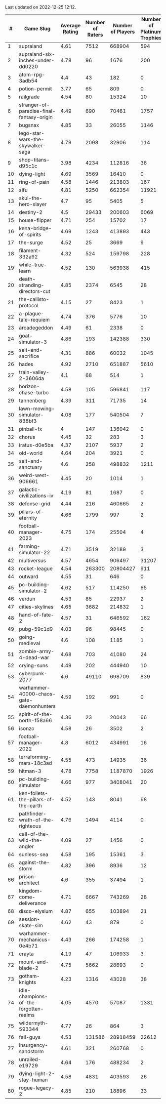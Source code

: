 Last updated on 2022-12-25 12:12.


|#|Game Slug|Average Rating|Number of Raters|Number of Players|Number of Platinum Trophies|Max Rarity (%)|
|---|---|---|---|---|---|---|
|1|supraland|4.61|7512|668904|594|99|
|2|supraland-six-inches-under-dd0220|4.78|96|1676|200|99|
|3|atom-rpg-3adb54|4.4|43|182|0|98|
|4|potion-permit|3.77|65|809|0|98|
|5|railgrade|4.54|80|15324|10|98|
|6|stranger-of-paradise-final-fantasy-origin|4.49|690|70461|1757|98|
|7|bugsnax|4.85|33|26055|1146|97|
|8|lego-star-wars-the-skywalker-saga|4.79|2098|32906|114|97|
|9|shop-titans-d95c1c|3.98|4234|112816|36|97|
|10|dying-light|4.69|3569|16410|0|96|
|11|ring-of-pain|4.58|1446|213803|167|96|
|12|sifu|4.81|5250|662354|11921|96|
|13|skul-the-hero-slayer|4.7|95|5405|5|96|
|14|destiny-2|4.5|29433|200603|6069|94|
|15|house-flipper|4.71|254|15702|17|94|
|16|kena-bridge-of-spirits|4.69|1243|413893|443|94|
|17|the-surge|4.52|25|3669|9|94|
|18|filament-332a92|4.32|524|159798|228|93|
|19|while-true-learn|4.52|130|563938|415|93|
|20|death-stranding-directors-cut|4.85|2374|6545|28|92|
|21|the-callisto-protocol|4.15|27|8423|1|92|
|22|a-plague-tale-requiem|4.74|376|5776|10|91|
|23|arcadegeddon|4.49|61|2338|0|91|
|24|goat-simulator-3|4.86|193|142388|330|91|
|25|salt-and-sacrifice|4.31|886|60032|1045|91|
|26|hades|4.92|2710|651887|5610|89|
|27|train-valley-2-3606da|4.1|68|514|1|89|
|28|horizon-chase-turbo|4.58|105|596841|117|88|
|29|tannenberg|4.39|311|71735|14|88|
|30|lawn-mowing-simulator-838bf3|4.08|177|540504|7|86|
|31|pinball-fx|4|147|136042|0|86|
|32|chorus|4.45|32|283|3|85|
|33|iratus-d0e5ba|4.37|2107|5937|2|85|
|34|old-world|4.64|204|3921|0|84|
|35|salt-and-sanctuary|4.6|258|498832|1211|83|
|36|weird-west-906661|4.45|20|1014|1|83|
|37|galactic-civilizations-iv|4.19|81|1687|0|81|
|38|defense-grid|4.44|216|460665|2|80|
|39|pillars-of-eternity|4.66|1799|997|2|80|
|40|football-manager-2023|4.75|174|25504|4|79|
|41|farming-simulator-22|4.71|3519|32189|3|78|
|42|multiversus|4.57|4654|906497|31207|77|
|43|rocket-league|4.54|263300|20804427|911|77|
|44|outward|4.55|31|646|0|75|
|45|pc-building-simulator-2|4.62|517|114250|65|75|
|46|verdun|4.53|85|22937|2|75|
|47|cities-skylines|4.65|3682|214832|1|72|
|48|hand-of-fate-2|4.57|31|646592|162|72|
|49|pubg-59c1d9|4.03|96|98445|0|72|
|50|going-medieval|4.6|108|1185|1|67|
|51|zombie-army-4-dead-war|4.68|703|41080|24|67|
|52|crying-suns|4.49|202|444940|10|65|
|53|cyberpunk-2077|4.6|49110|698709|839|64|
|54|warhammer-40000-chaos-gate-daemonhunters|4.59|192|991|0|64|
|55|spirit-of-the-north-f58a66|4.36|23|20043|66|63|
|56|isonzo|4.58|26|3502|2|59|
|57|football-manager-2022|4.8|6012|434991|16|49|
|58|terraforming-mars-18c3ad|4.55|473|14935|36|49|
|59|hitman-3|4.78|7758|1187870|1926|48|
|60|pc-building-simulator|4.66|977|3408041|20|48|
|61|ken-follets-the-pillars-of-the-earth|4.52|143|8041|68|47|
|62|pathfinder-wrath-of-the-righteous|4.76|1494|4114|0|46|
|63|call-of-the-wild-the-angler|4.09|27|1456|0|45|
|64|sunless-sea|4.58|195|15361|3|37|
|65|against-the-storm|4.82|396|8936|12|33|
|66|prison-architect|4.6|355|37494|1|32|
|67|kingdom-come-deliverance|4.71|6667|743269|28|30|
|68|disco-elysium|4.87|655|103894|21|28|
|69|session-skate-sim|4.62|43|879|0|25|
|70|warhammer-mechanicus-0e4b71|4.43|266|174258|1|24|
|71|crayta|4.19|47|106933|3|23|
|72|mount-and-blade-2|4.75|5662|28693|0|18|
|73|gotham-knights|4.23|1316|43028|38|17|
|74|idle-champions-of-the-forgotten-realms|4.05|4570|57087|1331|13|
|75|wildermyth-593344|4.77|26|864|3|10|
|76|fall-guys|4.53|131586|28918459|22612|7|
|77|insurgency-sandstorm|4.61|321|260768|0|6|
|78|unrailed-e19729|4.64|176|488234|2|6|
|79|dying-light-2-stay-human|4.58|4831|403593|26|3|
|80|rogue-legacy-2|4.85|210|18896|33|2|
